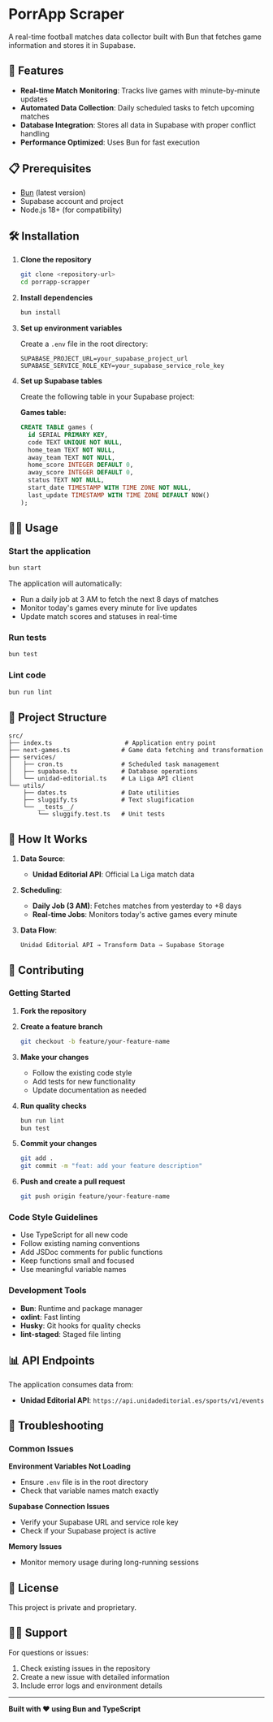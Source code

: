 # PorrApp Scraper

A real-time football matches data collector built with Bun that fetches game information and stores it in Supabase.

## 🚀 Features

- **Real-time Match Monitoring**: Tracks live games with minute-by-minute updates
- **Automated Data Collection**: Daily scheduled tasks to fetch upcoming matches
- **Database Integration**: Stores all data in Supabase with proper conflict handling
- **Performance Optimized**: Uses Bun for fast execution

## 📋 Prerequisites

- [Bun](https://bun.sh/) (latest version)
- Supabase account and project
- Node.js 18+ (for compatibility)

## 🛠️ Installation

1. **Clone the repository**
   ```bash
   git clone <repository-url>
   cd porrapp-scrapper
   ```

2. **Install dependencies**
   ```bash
   bun install
   ```

3. **Set up environment variables**

   Create a `.env` file in the root directory:
   ```env
   SUPABASE_PROJECT_URL=your_supabase_project_url
   SUPABASE_SERVICE_ROLE_KEY=your_supabase_service_role_key
   ```

4. **Set up Supabase tables**

   Create the following table in your Supabase project:

   **Games table:**
   ```sql
   CREATE TABLE games (
     id SERIAL PRIMARY KEY,
     code TEXT UNIQUE NOT NULL,
     home_team TEXT NOT NULL,
     away_team TEXT NOT NULL,
     home_score INTEGER DEFAULT 0,
     away_score INTEGER DEFAULT 0,
     status TEXT NOT NULL,
     start_date TIMESTAMP WITH TIME ZONE NOT NULL,
     last_update TIMESTAMP WITH TIME ZONE DEFAULT NOW()
   );
   ```

## 🏃‍♂️ Usage

### Start the application
```bash
bun start
```

The application will automatically:
- Run a daily job at 3 AM to fetch the next 8 days of matches
- Monitor today's games every minute for live updates
- Update match scores and statuses in real-time

### Run tests
```bash
bun test
```

### Lint code
```bash
bun run lint
```

## 📁 Project Structure

```
src/
├── index.ts                    # Application entry point
├── next-games.ts              # Game data fetching and transformation
├── services/
│   ├── cron.ts                # Scheduled task management
│   ├── supabase.ts            # Database operations
│   └── unidad-editorial.ts    # La Liga API client
└── utils/
    ├── dates.ts               # Date utilities
    ├── sluggify.ts            # Text slugification
    └── __tests__/
        └── sluggify.test.ts   # Unit tests
```

## 🔄 How It Works

1. **Data Source**:
   - **Unidad Editorial API**: Official La Liga match data

2. **Scheduling**:
   - **Daily Job (3 AM)**: Fetches matches from yesterday to +8 days
   - **Real-time Jobs**: Monitors today's active games every minute

3. **Data Flow**:
   ```
   Unidad Editorial API → Transform Data → Supabase Storage
   ```

## 🤝 Contributing

### Getting Started

1. **Fork the repository**
2. **Create a feature branch**
   ```bash
   git checkout -b feature/your-feature-name
   ```

3. **Make your changes**
   - Follow the existing code style
   - Add tests for new functionality
   - Update documentation as needed

4. **Run quality checks**
   ```bash
   bun run lint
   bun test
   ```

5. **Commit your changes**
   ```bash
   git add .
   git commit -m "feat: add your feature description"
   ```

6. **Push and create a pull request**
   ```bash
   git push origin feature/your-feature-name
   ```

### Code Style Guidelines

- Use TypeScript for all new code
- Follow existing naming conventions
- Add JSDoc comments for public functions
- Keep functions small and focused
- Use meaningful variable names

### Development Tools

- **Bun**: Runtime and package manager
- **oxlint**: Fast linting
- **Husky**: Git hooks for quality checks
- **lint-staged**: Staged file linting

## 📊 API Endpoints

The application consumes data from:

- **Unidad Editorial API**: `https://api.unidadeditorial.es/sports/v1/events`

## 🐛 Troubleshooting

### Common Issues

**Environment Variables Not Loading**
- Ensure `.env` file is in the root directory
- Check that variable names match exactly

**Supabase Connection Issues**
- Verify your Supabase URL and service role key
- Check if your Supabase project is active

**Memory Issues**
- Monitor memory usage during long-running sessions

## 📝 License

This project is private and proprietary.

## 🙋‍♂️ Support

For questions or issues:
1. Check existing issues in the repository
2. Create a new issue with detailed information
3. Include error logs and environment details

---

**Built with ❤️ using Bun and TypeScript**

